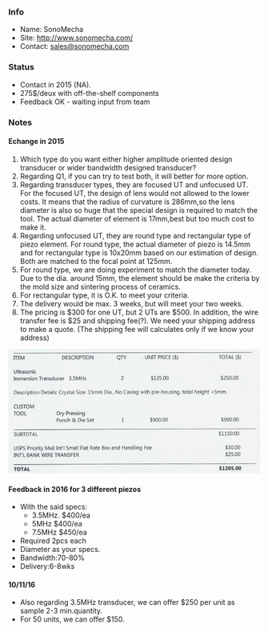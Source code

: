### Info

* Name: SonoMecha
* Site: http://www.sonomecha.com/
* Contact: sales@sonomecha.com

### Status

* Contact in 2015 (NA). 
* 275$/deux with off-the-shelf components
* Feedback OK - waiting input from team

### Notes
 
#### Echange in 2015

1. Which type do you want either higher amplitude oriented design transducer or wider bandwidth designed transducer?
2. Regarding Q1, if you can try to test both, it will better for more option.
3. Regarding transducer types, they are focused UT and unfocused UT. For the focused UT, the design of lens would not allowed to the lower costs. It means that the radius of curvature is 286mm,so the lens diameter is also so huge that the special design is required to match the tool. 
The actual diameter of element is 17mm,best but too much cost to make it.
4. Regarding unfocused UT, they are round type and rectangular type of piezo element. For round type, the actual diameter of piezo is 14.5mm and for rectangular type is 10x20mm based on our estimation of design. Both are matched to the focal point at 125mm.
5. For round type, we are doing experiment to match the diameter today. Due to the dia. around 15mm, the element
should be make the criteria by the mold size and sintering process of ceramics.  
6. For rectangular type, it is O.K. to meet your criteria.
7. The delivery would be max. 3 weeks, but will meet your two weeks.
8. The pricing is $300 for one UT, but 2 UTs are $500. In addition, the wire transfer fee is $25 and shipping fee(?).
    We need your shipping address to make a quote. (The shipping fee will calculates only if we know your address)


![](/cletus/suppliers/sonomecha/quote.png)


#### Feedback in 2016 for 3 different piezos

* With the said specs:
    * 3.5MHz. $400/ea
    * 5MHz $400/ea
    * 7.5MHz $450/ea
* Required 2pcs each
* Diameter as your specs.
* Bandwidth:70-80%
* Delivery:6-8wks

#### 10/11/16

* Also regarding 3.5MHz transducer, we can offer $250 per unit as sample 2-3 min.quantity. 
* For 50 units, we can offer $150.
